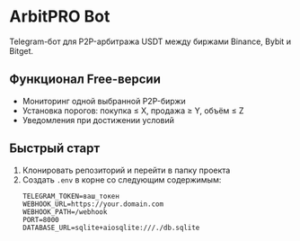 # ArbitPRO Bot

Telegram-бот для P2P-арбитража USDT между биржами Binance, Bybit и Bitget.

## Функционал Free-версии

- Мониторинг одной выбранной P2P-биржи
- Установка порогов: покупка ≤ X, продажа ≥ Y, объём ≤ Z
- Уведомления при достижении условий

## Быстрый старт

1. Клонировать репозиторий и перейти в папку проекта  
2. Создать `.env` в корне со следующим содержимым:
   ```dotenv
   TELEGRAM_TOKEN=ваш_токен
   WEBHOOK_URL=https://your.domain.com
   WEBHOOK_PATH=/webhook
   PORT=8000
   DATABASE_URL=sqlite+aiosqlite:///./db.sqlite
